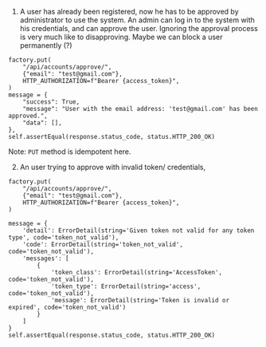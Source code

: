 1. A user has already been registered, now he has to be approved by administrator to use the system.
An admin can log in to the system with his credentials, and can approve the user.
Ignoring the approval process is very much like to disapproving. Maybe we can block a user permanently (?)



```
factory.put(
    "/api/accounts/approve/",
    {"email": "test@gmail.com"},
    HTTP_AUTHORIZATION=f"Bearer {access_token}",
)
message = {
    "success": True,
    "message": "User with the email address: 'test@gmail.com' has been approved.",
    "data": [],
},
self.assertEqual(response.status_code, status.HTTP_200_OK)
```
Note: `PUT` method is idempotent here.

2. An user trying to approve with invalid token/ credentials,


```
factory.put(
    "/api/accounts/approve/",
    {"email": "test@gmail.com"},
    HTTP_AUTHORIZATION=f"Bearer {access_token}",
)

message = {
    'detail': ErrorDetail(string='Given token not valid for any token type', code='token_not_valid'),
    'code': ErrorDetail(string='token_not_valid', code='token_not_valid'),
    'messages': [
        {
            'token_class': ErrorDetail(string='AccessToken', code='token_not_valid'),
            'token_type': ErrorDetail(string='access', code='token_not_valid'),
            'message': ErrorDetail(string='Token is invalid or expired', code='token_not_valid')
        }
    ]
}
self.assertEqual(response.status_code, status.HTTP_200_OK)
```